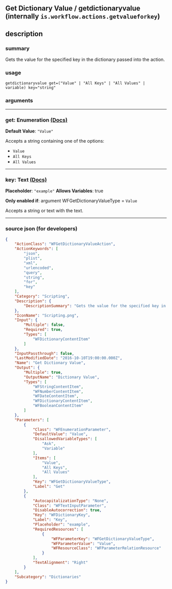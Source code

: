 
## Get Dictionary Value / getdictionaryvalue (internally `is.workflow.actions.getvalueforkey`)


## description

### summary

Gets the value for the specified key in the dictionary passed into the action. 


### usage
```
getdictionaryvalue get=("Value" | "All Keys" | "All Values" | variable) key="string"
```

### arguments

---

### get: Enumeration [(Docs)](https://pfgithub.github.io/shortcutslang/gettingstarted#enum-select-field)
**Default Value**: `"Value"`


Accepts a string 
containing one of the options:

- `Value`
- `All Keys`
- `All Values`

---

### key: Text [(Docs)](https://pfgithub.github.io/shortcutslang/gettingstarted#text-field)
**Placeholder**: `"example"`
**Allows Variables**: true

**Only enabled if**: argument WFGetDictionaryValueType = `Value`

Accepts a string 
or text
with the text.

---

### source json (for developers)

```json
{
	"ActionClass": "WFGetDictionaryValueAction",
	"ActionKeywords": [
		"json",
		"plist",
		"xml",
		"urlencoded",
		"query",
		"string",
		"for",
		"key"
	],
	"Category": "Scripting",
	"Description": {
		"DescriptionSummary": "Gets the value for the specified key in the dictionary passed into the action. "
	},
	"IconName": "Scripting.png",
	"Input": {
		"Multiple": false,
		"Required": true,
		"Types": [
			"WFDictionaryContentItem"
		]
	},
	"InputPassthrough": false,
	"LastModifiedDate": "2016-10-10T19:00:00.000Z",
	"Name": "Get Dictionary Value",
	"Output": {
		"Multiple": true,
		"OutputName": "Dictionary Value",
		"Types": [
			"WFStringContentItem",
			"WFNumberContentItem",
			"WFDateContentItem",
			"WFDictionaryContentItem",
			"WFBooleanContentItem"
		]
	},
	"Parameters": [
		{
			"Class": "WFEnumerationParameter",
			"DefaultValue": "Value",
			"DisallowedVariableTypes": [
				"Ask",
				"Variable"
			],
			"Items": [
				"Value",
				"All Keys",
				"All Values"
			],
			"Key": "WFGetDictionaryValueType",
			"Label": "Get"
		},
		{
			"AutocapitalizationType": "None",
			"Class": "WFTextInputParameter",
			"DisableAutocorrection": true,
			"Key": "WFDictionaryKey",
			"Label": "Key",
			"Placeholder": "example",
			"RequiredResources": [
				{
					"WFParameterKey": "WFGetDictionaryValueType",
					"WFParameterValue": "Value",
					"WFResourceClass": "WFParameterRelationResource"
				}
			],
			"TextAlignment": "Right"
		}
	],
	"Subcategory": "Dictionaries"
}
```

